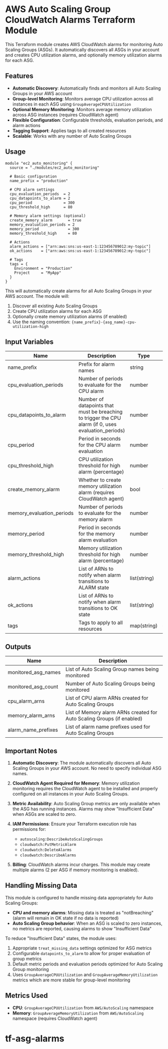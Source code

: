 # AWS Auto Scaling Group CloudWatch Alarms Terraform Module

This Terraform module creates AWS CloudWatch alarms for monitoring Auto Scaling Groups (ASGs). It automatically discovers all ASGs in your account and creates CPU utilization alarms, and optionally memory utilization alarms for each ASG.

## Features

- **Automatic Discovery**: Automatically finds and monitors all Auto Scaling Groups in your AWS account
- **Group-level Monitoring**: Monitors average CPU utilization across all instances in each ASG using `GroupAverageCPUUtilization`
- **Optional Memory Monitoring**: Monitors average memory utilization across ASG instances (requires CloudWatch agent)
- **Flexible Configuration**: Configurable thresholds, evaluation periods, and alarm actions
- **Tagging Support**: Applies tags to all created resources
- **Scalable**: Works with any number of Auto Scaling Groups

## Usage

```hcl
module "ec2_auto_monitoring" {
  source = "./modules/ec2_auto_monitoring"

  # Basic configuration
  name_prefix = "production"
  
  # CPU alarm settings
  cpu_evaluation_periods  = 2
  cpu_datapoints_to_alarm = 2
  cpu_period              = 300
  cpu_threshold_high      = 80
  
  # Memory alarm settings (optional)
  create_memory_alarm       = true
  memory_evaluation_periods = 2
  memory_period             = 300
  memory_threshold_high     = 80
  
  # Actions
  alarm_actions = ["arn:aws:sns:us-east-1:123456789012:my-topic"]
  ok_actions    = ["arn:aws:sns:us-east-1:123456789012:my-topic"]
  
  # Tags
  tags = {
    Environment = "Production"
    Project     = "MyApp"
  }
}
```

This will automatically create alarms for all Auto Scaling Groups in your AWS account. The module will:
1. Discover all existing Auto Scaling Groups
2. Create CPU utilization alarms for each ASG
3. Optionally create memory utilization alarms (if enabled)
4. Use the naming convention: `{name_prefix}-{asg_name}-cpu-utilization-high`

## Input Variables

| Name | Description | Type | Default | Required |
|------|-------------|------|---------|----------|
| name_prefix | Prefix for alarm names | string | "" | no |
| cpu_evaluation_periods | Number of periods to evaluate for the CPU alarm | number | 2 | no |
| cpu_datapoints_to_alarm | Number of datapoints that must be breaching to trigger the CPU alarm (if 0, uses evaluation_periods) | number | 0 | no |
| cpu_period | Period in seconds for the CPU alarm evaluation | number | 300 | no |
| cpu_threshold_high | CPU utilization threshold for high alarm (percentage) | number | 80 | no |
| create_memory_alarm | Whether to create memory utilization alarm (requires CloudWatch agent) | bool | false | no |
| memory_evaluation_periods | Number of periods to evaluate for the memory alarm | number | 2 | no |
| memory_period | Period in seconds for the memory alarm evaluation | number | 300 | no |
| memory_threshold_high | Memory utilization threshold for high alarm (percentage) | number | 80 | no |
| alarm_actions | List of ARNs to notify when alarm transitions to ALARM state | list(string) | [] | no |
| ok_actions | List of ARNs to notify when alarm transitions to OK state | list(string) | [] | no |
| tags | Tags to apply to all resources | map(string) | {} | no |

## Outputs

| Name | Description |
|------|-------------|
| monitored_asg_names | List of Auto Scaling Group names being monitored |
| monitored_asg_count | Number of Auto Scaling Groups being monitored |
| cpu_alarm_arns | List of CPU alarm ARNs created for Auto Scaling Groups |
| memory_alarm_arns | List of Memory alarm ARNs created for Auto Scaling Groups (if enabled) |
| alarm_name_prefixes | List of alarm name prefixes used for Auto Scaling Groups |

## Important Notes

1. **Automatic Discovery**: The module automatically discovers all Auto Scaling Groups in your AWS account. No need to specify individual ASG names.

2. **CloudWatch Agent Required for Memory**: Memory utilization monitoring requires the CloudWatch agent to be installed and properly configured on all instances in your Auto Scaling Groups.

3. **Metric Availability**: Auto Scaling Group metrics are only available when the ASG has running instances. Alarms may show "Insufficient Data" when ASGs are scaled to zero.

4. **IAM Permissions**: Ensure your Terraform execution role has permissions for:
   - `autoscaling:DescribeAutoScalingGroups`
   - `cloudwatch:PutMetricAlarm`
   - `cloudwatch:DeleteAlarms`
   - `cloudwatch:DescribeAlarms`

5. **Billing**: CloudWatch alarms incur charges. This module may create multiple alarms (2 per ASG if memory monitoring is enabled).

## Handling Missing Data

This module is configured to handle missing data appropriately for Auto Scaling Groups:

- **CPU and memory alarms**: Missing data is treated as "notBreaching" (alarm will remain in OK state if no data is reported)
- **Auto Scaling Group behavior**: When an ASG is scaled to zero instances, no metrics are reported, causing alarms to show "Insufficient Data"

To reduce "Insufficient Data" states, the module uses:
1. Appropriate `treat_missing_data` settings optimized for ASG metrics
2. Configurable `datapoints_to_alarm` to allow for proper evaluation of group metrics
3. Default metric periods and evaluation periods optimized for Auto Scaling Group monitoring
4. Uses `GroupAverageCPUUtilization` and `GroupAverageMemoryUtilization` metrics which are more stable for group-level monitoring

## Metrics Used

- **CPU**: `GroupAverageCPUUtilization` from `AWS/AutoScaling` namespace
- **Memory**: `GroupAverageMemoryUtilization` from `AWS/AutoScaling` namespace (requires CloudWatch agent)
# tf-asg-alarms
